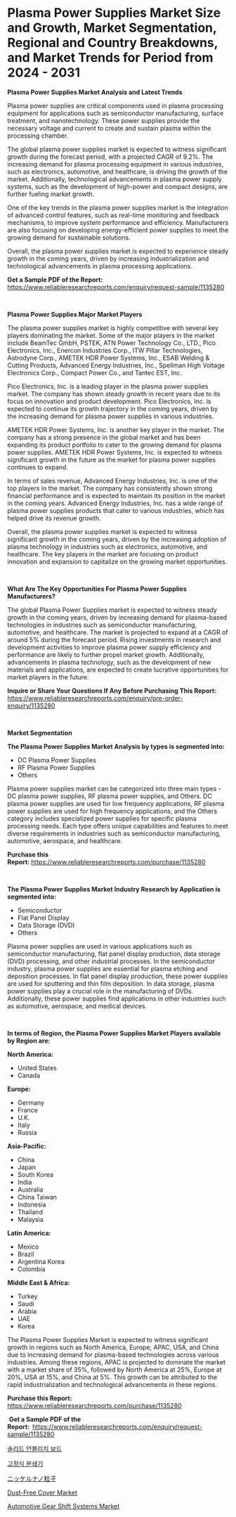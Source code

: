 <p><h1>Plasma Power Supplies Market Size and Growth, Market Segmentation, Regional and Country Breakdowns, and Market Trends for Period from 2024 -  2031</h1></p><p><strong>Plasma Power Supplies Market Analysis and Latest Trends</strong></p>
<p><p>Plasma power supplies are critical components used in plasma processing equipment for applications such as semiconductor manufacturing, surface treatment, and nanotechnology. These power supplies provide the necessary voltage and current to create and sustain plasma within the processing chamber.</p><p>The global plasma power supplies market is expected to witness significant growth during the forecast period, with a projected CAGR of 9.2%. The increasing demand for plasma processing equipment in various industries, such as electronics, automotive, and healthcare, is driving the growth of the market. Additionally, technological advancements in plasma power supply systems, such as the development of high-power and compact designs, are further fueling market growth.</p><p>One of the key trends in the plasma power supplies market is the integration of advanced control features, such as real-time monitoring and feedback mechanisms, to improve system performance and efficiency. Manufacturers are also focusing on developing energy-efficient power supplies to meet the growing demand for sustainable solutions.</p><p>Overall, the plasma power supplies market is expected to experience steady growth in the coming years, driven by increasing industrialization and technological advancements in plasma processing applications.</p></p>
<p><strong>Get a Sample PDF of the Report:&nbsp;</strong> <a href="https://www.reliableresearchreports.com/enquiry/request-sample/1135280">https://www.reliableresearchreports.com/enquiry/request-sample/1135280</a></p>
<p>&nbsp;</p>
<p><strong>Plasma Power Supplies Major Market Players</strong></p>
<p><p>The plasma power supplies market is highly competitive with several key players dominating the market. Some of the major players in the market include BeamTec GmbH, PSTEK, ATN Power Technology Co., LTD., Pico Electronics, Inc., Enercon Industries Corp., ITW Pillar Technologies, Astrodyne Corp., AMETEK HDR Power Systems, Inc., ESAB Welding & Cutting Products, Advanced Energy Industries, Inc., Spellman High Voltage Electronics Corp., Compact Power Co., and Tantec EST, Inc.</p><p>Pico Electronics, Inc. is a leading player in the plasma power supplies market. The company has shown steady growth in recent years due to its focus on innovation and product development. Pico Electronics, Inc. is expected to continue its growth trajectory in the coming years, driven by the increasing demand for plasma power supplies in various industries.</p><p>AMETEK HDR Power Systems, Inc. is another key player in the market. The company has a strong presence in the global market and has been expanding its product portfolio to cater to the growing demand for plasma power supplies. AMETEK HDR Power Systems, Inc. is expected to witness significant growth in the future as the market for plasma power supplies continues to expand.</p><p>In terms of sales revenue, Advanced Energy Industries, Inc. is one of the top players in the market. The company has consistently shown strong financial performance and is expected to maintain its position in the market in the coming years. Advanced Energy Industries, Inc. has a wide range of plasma power supplies products that cater to various industries, which has helped drive its revenue growth.</p><p>Overall, the plasma power supplies market is expected to witness significant growth in the coming years, driven by the increasing adoption of plasma technology in industries such as electronics, automotive, and healthcare. The key players in the market are focusing on product innovation and expansion to capitalize on the growing market opportunities.</p></p>
<p>&nbsp;</p>
<p><strong>What Are The Key Opportunities For Plasma Power Supplies Manufacturers?</strong></p>
<p><p>The global Plasma Power Supplies market is expected to witness steady growth in the coming years, driven by increasing demand for plasma-based technologies in industries such as semiconductor manufacturing, automotive, and healthcare. The market is projected to expand at a CAGR of around 5% during the forecast period. Rising investments in research and development activities to improve plasma power supply efficiency and performance are likely to further propel market growth. Additionally, advancements in plasma technology, such as the development of new materials and applications, are expected to create lucrative opportunities for market players in the future.</p></p>
<p><strong>Inquire or Share Your Questions If Any Before Purchasing This Report:</strong> <a href="https://www.reliableresearchreports.com/enquiry/pre-order-enquiry/1135280">https://www.reliableresearchreports.com/enquiry/pre-order-enquiry/1135280</a></p>
<p>&nbsp;</p>
<p><strong>Market Segmentation</strong></p>
<p><strong>The Plasma Power Supplies Market Analysis by types is segmented into:</strong></p>
<p><ul><li>DC Plasma Power Supplies</li><li>RF Plasma Power Supplies</li><li>Others</li></ul></p>
<p><p>Plasma power supplies market can be categorized into three main types - DC plasma power supplies, RF plasma power supplies, and Others. DC plasma power supplies are used for low frequency applications, RF plasma power supplies are used for high frequency applications, and the Others category includes specialized power supplies for specific plasma processing needs. Each type offers unique capabilities and features to meet diverse requirements in industries such as semiconductor manufacturing, automotive, aerospace, and healthcare.</p></p>
<p><strong>Purchase this Report:&nbsp;</strong><a href="https://www.reliableresearchreports.com/purchase/1135280">https://www.reliableresearchreports.com/purchase/1135280</a></p>
<p>&nbsp;</p>
<p><strong>The Plasma Power Supplies Market Industry Research by Application is segmented into:</strong></p>
<p><ul><li>Semiconductor</li><li>Flat Panel Display</li><li>Data Storage (DVD)</li><li>Others</li></ul></p>
<p><p>Plasma power supplies are used in various applications such as semiconductor manufacturing, flat panel display production, data storage (DVD) processing, and other industrial processes. In the semiconductor industry, plasma power supplies are essential for plasma etching and deposition processes. In flat panel display production, these power supplies are used for sputtering and thin film deposition. In data storage, plasma power supplies play a crucial role in the manufacturing of DVDs. Additionally, these power supplies find applications in other industries such as automotive, aerospace, and medical devices.</p></p>
<p>&nbsp;</p>
<p><strong>In terms of Region, the Plasma Power Supplies Market Players available by Region are:</strong></p>
<p>
    <p> <strong> North America: </strong>
        <ul>
            <li>United States</li>
            <li>Canada</li>
        </ul>
        </p> 
    <p> <strong> Europe: </strong>
        <ul>
            <li>Germany</li>
            <li>France</li>
            <li>U.K.</li>
            <li>Italy</li>
            <li>Russia</li>
        </ul>
        </p> 
    <p> <strong> Asia-Pacific: </strong>
        <ul>
            <li>China</li>
            <li>Japan</li>
            <li>South Korea</li>
            <li>India</li>
            <li>Australia</li>
            <li>China Taiwan</li>
            <li>Indonesia</li>
            <li>Thailand</li>
            <li>Malaysia</li>
        </ul>
        </p> 
    <p> <strong> Latin America: </strong>
        <ul>
            <li>Mexico</li>
            <li>Brazil</li>
            <li>Argentina Korea</li>
            <li>Colombia</li>
        </ul>
        </p> 
    <p> <strong> Middle East & Africa: </strong>
        <ul>
            <li>Turkey</li>
            <li>Saudi</li>
            <li>Arabia</li>
            <li>UAE</li>
            <li>Korea</li>
        </ul>
    </p>
    </p>
<p><p>The Plasma Power Supplies Market is expected to witness significant growth in regions such as North America, Europe, APAC, USA, and China due to increasing demand for plasma-based technologies across various industries. Among these regions, APAC is projected to dominate the market with a market share of 35%, followed by North America at 25%, Europe at 20%, USA at 15%, and China at 5%. This growth can be attributed to the rapid industrialization and technological advancements in these regions.</p></p>
<p><strong>Purchase this Report: </strong><a href="https://www.reliableresearchreports.com/purchase/1135280">https://www.reliableresearchreports.com/purchase/1135280</a></p>
<p>&nbsp;<strong>Get a Sample PDF of the Report:&nbsp;&nbsp;</strong><a href="https://www.reliableresearchreports.com/enquiry/request-sample/1135280">https://www.reliableresearchreports.com/enquiry/request-sample/1135280</a></p>
<p><strong></strong></p>
<p><p><a href="https://github.com/vseigx30c9a1j/Market-Research-Report-List-1/blob/main/87920298956.md">솔리드 언블리치 보드</a></p><p><a href="https://github.com/WilburKihn5676/Market-Research-Report-List-1/blob/main/98073078957.md">고정식 분쇄기</a></p><p><a href="https://medium.com/@maudward1907/%E3%83%8B%E3%83%83%E3%82%B1%E3%83%AB%E3%83%8A%E3%83%8E%E7%B2%92%E5%AD%90%E5%B8%82%E5%A0%B4-%E3%82%BF%E3%82%A4%E3%83%97-%E7%94%A8%E9%80%94-%E3%81%8A%E3%82%88%E3%81%B3%E5%9C%B0%E7%90%86%E3%81%AB%E3%82%88%E3%82%8B%E5%8C%85%E6%8B%AC%E7%9A%84%E8%A9%95%E4%BE%A1-3b011efb2ed0">ニッケルナノ粒子</a></p><p><a href="https://github.com/biheemgalvinlouises6hokrh3h/Market-Research-Report-List-1/blob/main/dust-free-cover-market.md">Dust-Free Cover Market</a></p><p><a href="https://issuu.com/reportprime-2/docs/automotive-gear-shift-systems-market-size-2030.ppt">Automotive Gear Shift Systems Market</a></p></p>